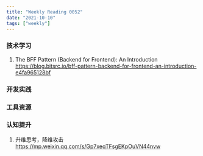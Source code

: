 ```yaml
---
title: "Weekly Reading 0052"
date: "2021-10-10"
tags: ["weekly"]
---
```


### 技术学习
1. The BFF Pattern (Backend for Frontend): An Introduction https://blog.bitsrc.io/bff-pattern-backend-for-frontend-an-introduction-e4fa965128bf

### 开发实践


### 工具资源


### 认知提升
1. 升维思考，降维攻击 https://mp.weixin.qq.com/s/Gp7xeqTFsgEKpOuVN44nvw